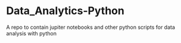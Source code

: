 # Data_Analytics-Python
A repo to contain jupiter notebooks and other python scripts for data analysis with python
